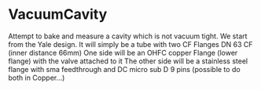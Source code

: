 # VacuumCavity
Attempt to bake and measure a cavity which is not vacuum tight.  We start from the Yale design. 
It will simply be a tube with two CF Flanges DN 63 CF (inner distance 66mm)
One side will be an OHFC copper Flange (lower flange) with the valve attached to it 
The other side will be a stainless steel flange with sma feedthrough and DC micro sub D 9 pins (possible to do both in Copper...)

